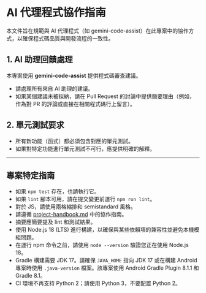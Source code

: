 # AI 代理程式協作指南

本文件旨在規範與 AI 代理程式（如 gemini-code-assist）在此專案中的協作方式，以確保程式碼品質與開發流程的一致性。

## 1. AI 助理回饋處理

本專案使用 **gemini-code-assist** 提供程式碼審查建議。

- 請處理所有來自 AI 助理的建議。
- 如果某個建議未被採納，請在 Pull Request 的討論中提供簡要理由（例如，作為對 PR 的評論或直接在相關程式碼行上留言）。

## 2. 單元測試要求

- 所有新功能（函式）都必須包含對應的單元測試。
- 如果對特定功能進行單元測試不可行，應提供明確的解釋。

---

## 專案特定指南

- 如果 `npm test` 存在，也請執行它。
- 如果 `lint` 腳本可用，請在提交變更前運行 `npm run lint`。
- 對於 JS，請使用兩格縮排和 semistandard 風格。
- 請遵循 [project-handbook.md](./project-handbook.md) 中的協作指南。
- 摘要應簡要提及 lint 和測試結果。
- 使用 Node.js 18 (LTS) 進行構建，以確保與某些依賴項的兼容性並避免本機模組問題。
- 在運行 npm 命令之前，請使用 `node --version` 驗證您正在使用 Node.js 18。
- Gradle 構建需要 JDK 17。請確保 `JAVA_HOME` 指向 JDK 17 或在構建 Android 專案時使用 `.java-version` 檔案。該專案使用 Android Gradle Plugin 8.1.1 和 Gradle 8.1。
- CI 環境不再支持 Python 2；請使用 Python 3，不要配置 Python 2。
